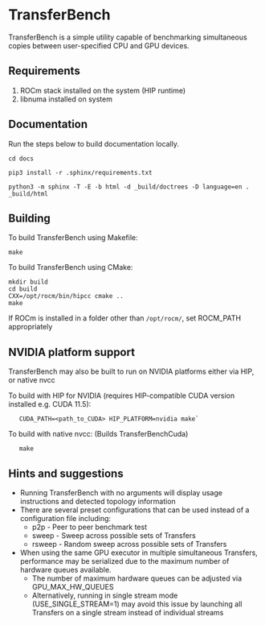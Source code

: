 # TransferBench

TransferBench is a simple utility capable of benchmarking simultaneous copies between user-specified
CPU and GPU devices.

## Requirements

1. ROCm stack installed on the system (HIP runtime)
2. libnuma installed on system

## Documentation

Run the steps below to build documentation locally.

```
cd docs

pip3 install -r .sphinx/requirements.txt

python3 -m sphinx -T -E -b html -d _build/doctrees -D language=en . _build/html
```

## Building

  To build TransferBench using Makefile:

```shell
make
```

To build TransferBench using CMake:

```shell
mkdir build
cd build
CXX=/opt/rocm/bin/hipcc cmake ..
make
```

  If ROCm is installed in a folder other than `/opt/rocm/`, set ROCM_PATH appropriately

## NVIDIA platform support

TransferBench may also be built to run on NVIDIA platforms either via HIP, or native nvcc

To build with HIP for NVIDIA (requires HIP-compatible CUDA version installed e.g. CUDA 11.5):
```
   CUDA_PATH=<path_to_CUDA> HIP_PLATFORM=nvidia make`
```

To build with native nvcc: (Builds TransferBenchCuda)
```
   make
```

## Hints and suggestions
- Running TransferBench with no arguments will display usage instructions and detected topology information
- There are several preset configurations that can be used instead of a configuration file
  including:
  - p2p    - Peer to peer benchmark test
  - sweep  - Sweep across possible sets of Transfers
  - rsweep - Random sweep across possible sets of Transfers
- When using the same GPU executor in multiple simultaneous Transfers, performance may be
  serialized due to the maximum number of hardware queues available.
  - The number of maximum hardware queues can be adjusted via GPU_MAX_HW_QUEUES
  - Alternatively, running in single stream mode (USE_SINGLE_STREAM=1) may avoid this issue
    by launching all Transfers on a single stream instead of individual streams
